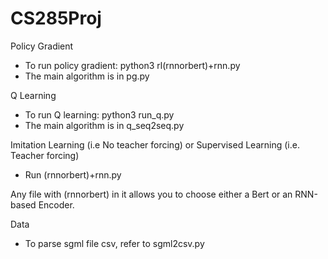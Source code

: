# CS285Proj
Policy Gradient
- To run policy gradient: python3 rl(rnnorbert)+rnn.py
- The main algorithm is in pg.py

Q Learning
- To run Q learning: python3 run_q.py
- The main algorithm is in q_seq2seq.py

Imitation Learning (i.e No teacher forcing) or Supervised Learning (i.e. Teacher forcing)
- Run (rnnorbert)+rnn.py

Any file with (rnnorbert) in it allows you to choose either a Bert or an RNN-based Encoder.

Data
- To parse sgml file csv, refer to sgml2csv.py

